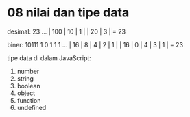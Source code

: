 # 08 nilai dan tipe data

desimal: 23
... | 100 | 10 | 1 |
          | 20 | 3 | = 23

biner: 10111
       1   0   1   1   1
... | 16 | 8 | 4 | 2 | 1 |
    | 16 | 0 | 4 | 3 | 1 | = 23

tipe data di dalam JavaScript:
1. number
2. string
3. boolean
4. object
5. function
6. undefined
